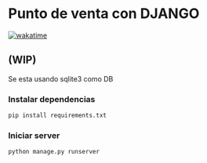 # Punto de venta con DJANGO

[![wakatime](https://wakatime.com/badge/user/040d48fb-6da9-4a29-be30-3060c8d88bcb/project/018b5ffb-c4ed-43f2-956a-64542e581b6e.svg)](https://wakatime.com/badge/user/040d48fb-6da9-4a29-be30-3060c8d88bcb/project/018b5ffb-c4ed-43f2-956a-64542e581b6e)

## (WIP)

Se esta usando sqlite3 como DB

### Instalar dependencias

```bash
pip install requirements.txt
```

### Iniciar server

```bash
python manage.py runserver
```